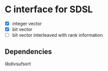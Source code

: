 # C interface for SDSL

- [x] integer vector
- [x] bit vector
- [ ] bit vector interleaved with rank information

## Dependencies

libdivsufsort
